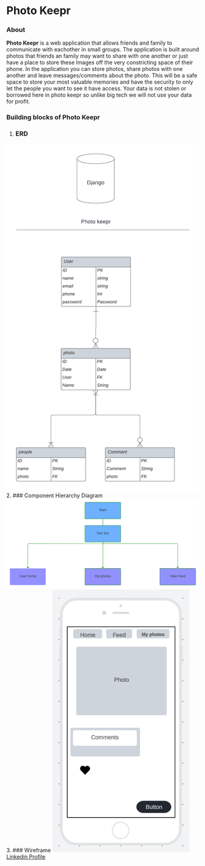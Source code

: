# Photo Keepr
### About
**Photo Keepr** is a web application that allows friends and family to communicate with eachother in small groups. The application is built around photos that friends an family may want to share with one another or just have a place to store these Images off the very constricting space of their phone. In the application you can store photos, share photos with one another and leave messages/comments about the photo. This will be a safe space to store your most valuable memories and have the security to only let the people you want to see it have access. Your data is not stolen or borrowed here in photo keepr so unlike big tech we will not use your data for profit.
### Building blocks of Photo Keepr
1. ### ERD 
![ERD ](./assets/photo_keepr.png)
2. ### Component Hierarchy Diagram ![ERD ](./assets/comp_h.png)
3. ### Wireframe ![ERD ](./assets/layout.PNG)
	[Linkedin Profile](www.linkedin.com/in/sagemaddux)